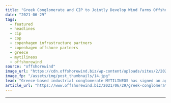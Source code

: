 ```yaml
---
title: "Greek Conglomerate and CIP to Jointly Develop Wind Farms Offshore Greece"
date: "2021-06-29"
tags: 
  - featured
  - headlines
  - cip
  - cop
  - copenhagen infrastructure partners
  - copenhagen offshore partners
  - greece
  - mytilineos
  - offshorewind
source: "offshorewind"
image_url: "https://cdn.offshorewind.biz/wp-content/uploads/sites/2/2021/04/19143506/CIP_illustration-1024x439-1.jpg"
image_fp: "/assets/img/post_thumbnails/14.jpg"
lead: "Greece-based industrial conglomerate MYTILINEOS has signed an agreement with Copenhagen Infrastructrure Partners (CIP) to"
article_url: "https://www.offshorewind.biz/2021/06/29/greek-conglomerate-and-cip-to-jointly-develop-wind-farms-offshore-greece/"
---
```


---
